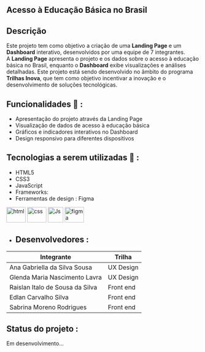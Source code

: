 ## Acesso à Educação Básica no Brasil

## Descrição

Este projeto tem como objetivo a criação de uma **Landing Page** e um **Dashboard** interativo, desenvolvidos por uma equipe de 7 integrantes.  
A **Landing Page** apresenta o projeto e os dados sobre o acesso à educação básica no Brasil, enquanto o **Dashboard** exibe visualizações e análises detalhadas.
Este projeto está sendo desenvolvido no âmbito do programa **Trilhas Inova**, que tem como objetivo incentivar a inovação e o desenvolvimento de soluções tecnológicas.

## Funcionalidades 🧩 : 

- Apresentação do projeto através da Landing Page
- Visualização de dados de acesso à educação básica
- Gráficos e indicadores interativos no Dashboard
- Design responsivo para diferentes dispositivos

## Tecnologias a serem utilizadas 🚀 :

- HTML5
- CSS3
- JavaScript
- Frameworks: 
- Ferramentas de design : Figma


<div>
          
 <img align="space-around" alt="html" height="40" width="50" src="https://cdn.jsdelivr.net/gh/devicons/devicon@latest/icons/html5/html5-original.svg" />
 <img align="space-around" alt="css" height="40" width="50" src="https://cdn.jsdelivr.net/gh/devicons/devicon@latest/icons/css3/css3-original.svg" />
 <img align="space-around" alt="Js" height="40" width="40" src="https://cdn.jsdelivr.net/gh/devicons/devicon@latest/icons/javascript/javascript-original.svg" />
 <img align="space-around" alt="figma" height="40" width="50" src="https://cdn.jsdelivr.net/gh/devicons/devicon@latest/icons/figma/figma-original.svg" />

</div>

- ## Desenvolvedores :

| Integrante                                | Trilha                              |
|-------------------------------------------|-------------------------------------|
| Ana Gabriella da Silva Sousa              | UX Design                          |
| Glenda Maria Nascimento Lavra             | UX Design                          |
| Raislan Italo de Sousa da Silva           | Front end                          |
| Edlan Carvalho Silva                      | Front end                          |
| Sabrina Moreno Rodrigues                  | Front end                          |




## Status do projeto :

Em desenvolvimento...
